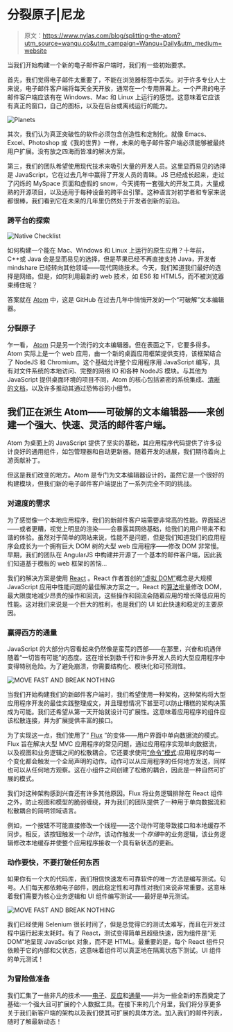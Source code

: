 # 分裂原子|尼龙

> 原文：<https://www.nylas.com/blog/splitting-the-atom?utm_source=wanqu.co&utm_campaign=Wanqu+Daily&utm_medium=website>

当我们开始构建一个新的电子邮件客户端时，我们有一些初始要求。

首先，我们觉得电子邮件太重要了，不能在浏览器标签中丢失。对于许多专业人士来说，电子邮件客户端将每天全天开放，通常在一个专用屏幕上。一个严肃的电子邮件客户端应该有在 Windows、Mac 和 Linux 上运行的感觉。这意味着它应该有真正的窗口，自己的图标，以及在后台或离线运行的能力。

![Planets](img/6255a64322c645f76840f38ba605d233.png)

其次，我们认为真正突破性的软件必须包含创造性和定制化。就像 Emacs、Excel、Photoshop 或《我的世界》一样，未来的电子邮件客户端必须能够被最终用户扩展。没有放之四海而皆准的解决方案。

第三，我们的团队希望使用现代技术来吸引大量的开发人员。这里显而易见的选择是 JavaScript，它在过去几年中赢得了开发人员的青睐。JS 已经成长起来，走过了闪烁的 MySpace 页面和虚假的 snow，今天拥有一套强大的开发工具，大量成熟的开源项目，以及适用于每种设备的跨平台引擎。这种语言对初学者和专家来说都很棒，我们看到它在未来的几年里仍然处于开发者创新的前沿。

### 跨平台的探索

![Native Checklist](img/640e40f91dba7aaf5c30f1d7ad4450c3.png)

如何构建一个能在 Mac、Windows 和 Linux 上运行的原生应用？十年前，C++或 Java 会是显而易见的选择，但是苹果已经不再直接支持 Java，开发者 mindshare 已经转向其他领域——现代网络技术。今天，我们知道我们最好的选择是网络。但是，如何利用最新的 web 技术，如 ES6 和 HTML5，而不被浏览器束缚住呢？

答案就在 [Atom](https://atom.io/) 中，这是 GitHub 在过去几年中悄悄开发的一个“可破解”文本编辑器。

### 分裂原子

乍一看， [Atom](https://atom.io/) 只是另一个流行的文本编辑器。但在表面之下，它要多得多。Atom 实际上是一个 web 应用，由一个新的桌面应用框架提供支持，该框架结合了 NodeJS 和 Chromium。这个基础允许整个应用程序用 JavaScript 编写，具有对文件系统的本地访问、完整的网络 IO 和各种 NodeJS 模块。与其他为 JavaScript 提供桌面环境的项目不同，Atom 的核心包括紧密的系统集成、[清晰的文档](https://github.com/atom/electron/tree/master/docs)，以及许多推动其通过恐怖谷的小细节。

## 我们正在派生 Atom——可破解的文本编辑器——来创建一个强大、快速、灵活的邮件客户端。

Atom 为桌面上的 JavaScript 提供了坚实的基础，其应用程序代码提供了许多设计良好的通用组件，如包管理器和自动更新器。随着开发的进展，我们期待着向上游贡献补丁。

但这是我们改变的地方。Atom 是专门为文本编辑器设计的，虽然它是一个很好的构建模块，但我们新的电子邮件客户端提出了一系列完全不同的挑战。

### 对速度的需求

为了感觉像一个本地应用程序，我们的新邮件客户端需要非常高的性能。界面延迟——或者更糟，视觉上明显的渲染——会暴露其网络基础，给我们的用户带来不和谐的体验。虽然对于简单的网站来说，性能不是问题，但是我们知道我们的应用程序会成长为一个拥有巨大 DOM 树的大型 web 应用程序——修改 DOM 非常慢。早期，我们的团队在 AngularJS 中构建并开源了一个基本的邮件客户端，因此我们知道基于模板的 web 框架的苦恼…

我们的解决方案是使用 [React](https://facebook.github.io/react/) 。React 作者首创的[“虚拟 DOM”](http://blog.reverberate.org/2014/02/react-demystified.html)概念是大规模 JavaScript 应用中性能问题的最佳解决方案之一。React 的[算法](http://calendar.perfplanet.com/2013/diff/)批量修改 DOM，最大限度地减少昂贵的操作和回流，这些操作和回流会随着应用的增长降低应用的性能。这对我们来说是一个巨大的胜利，也是我们的 UI 如此快速和稳定的主要原因。

### 赢得西方的通量

JavaScript 的大部分内容看起来仍然像是蛮荒的西部——在那里，兴奋和机遇伴随着“一切皆有可能”的态度。这在增长到数千行和许多开发人员的大型应用程序中变得特别危险。为了避免崩溃，你需要结构化、模块化和可预测性。

![MOVE FAST AND BREAK NOTHING](img/1823e1deb3828fadbe549d54b2a6a1ff.png "MOVE FAST AND BREAK NOTHING")

当我们开始构建我们的新邮件客户端时，我们希望使用一种架构，这种架构将大型应用程序开发的最佳实践整理成文，并且理想情况下甚至可以防止糟糕的架构决策成为可能。我们还希望从第一天开始就设计可扩展性。这意味着应用程序的组件应该松散连接，并为扩展提供丰富的接口。

为了实现这一点，我们使用了“ [Flux](https://facebook.github.io/flux/) ”的变体——用户界面中单向数据流的模式。Flux 旨在解决大型 MVC 应用程序的常见问题，通过应用程序实现单向数据流，以及视图和业务逻辑之间的松散耦合。它还要求使用[“命令”模式](http://gameprogrammingpatterns.com/command.html):应用程序的每一个变化都会触发一个全局声明的动作。动作可以从应用程序的任何地方发送，同样也可以从任何地方观察。这在小组件之间创建了松散的耦合，因此是一种自然可扩展的模式。

我们对这种架构感到兴奋还有许多其他原因。Flux 将业务逻辑排除在 React 组件之外，防止视图和模型的脆弱缠绕，并为我们的团队提供了一种用于单向数据流和松散耦合的简明领域语言。

例如，一个按钮不可能直接修改一个线程——这个动作可能导致接口和本地缓存不同步。相反，该按钮触发一个*动作*，该动作触发一个*存储*中的业务逻辑，该业务逻辑修改本地缓存并使整个应用程序接收一个具有新状态的更新。

### 动作要快，不要打破任何东西

如果你有一个大的代码库，我们相信快速发布可靠软件的唯一方法是编写测试。句号。人们每天都依赖电子邮件，因此稳定性和可靠性对我们来说非常重要。这意味着我们需要为核心业务逻辑和 UI 组件编写测试——最好是单元测试。

![MOVE FAST AND BREAK NOTHING](img/92d90b2bd308be05ead9081f5e5192db.png "MOVE FAST AND BREAK NOTHING")

我们已经使用 Selenium 很长时间了，但是总觉得它的测试太难写，而且在开发过程中运行起来太耗时。有了 React，测试变得简单且超级快速，因为组件是“无 DOM”地呈现 JavaScript 对象，而不是 HTML。最重要的是，每个 React 组件只依赖于它的内部和父状态，这意味着组件可以真正地在隔离状态下测试。UI 组件的单元测试！

### 为冒险做准备

我们汇集了一些非凡的技术——[电子](https://github.com/atom/electron)、[反应](https://facebook.github.io/react/)和[通量](https://facebook.github.io/flux/)——并为一些全新的东西奠定了基础:一个强大且可扩展的个人数据工具。在接下来的几个月里，我们将分享更多关于我们新客户端的架构以及我们使其可扩展的具体方法。加入我们的邮件列表，随时了解最新动态！